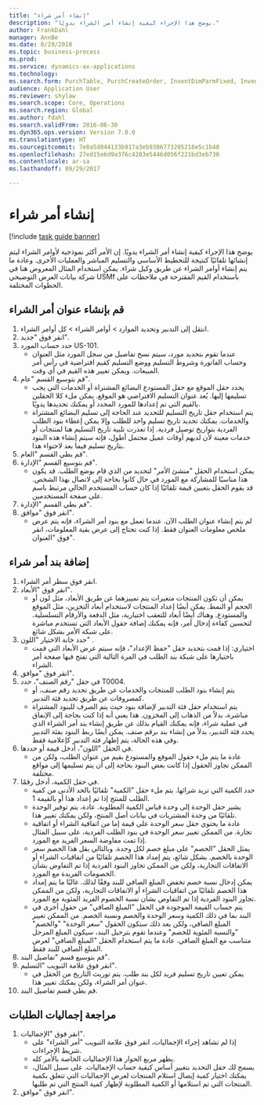 ```yaml
--- 
title: "إنشاء أمر شراء"
description: "يوضح هذا الإجراء كيفية إنشاء أمر الشراء يدويًا."
author: FrankDahl
manager: AnnBe
ms.date: 8/29/2018
ms.topic: business-process
ms.prod: 
ms.service: dynamics-ax-applications
ms.technology: 
ms.search.form: PurchTable, PurchCreateOrder, InventDimParmFixed, InventItemIdLookupPurchase, InventProductDimensionLookup, PurchTotals
audience: Application User
ms.reviewer: shylaw
ms.search.scope: Core, Operations
ms.search.region: Global
ms.author: fdahl
ms.search.validFrom: 2016-06-30
ms.dyn365.ops.version: Version 7.0.0
ms.translationtype: HT
ms.sourcegitcommit: 7e0a5d044133b917a3eb9386773205218e5c1b40
ms.openlocfilehash: 27ed15e6d9a376c4203e5446d056f221bd3eb730
ms.contentlocale: ar-sa
ms.lasthandoff: 09/29/2017

---
```

# <a name="create-a-purchase-order"></a>إنشاء أمر شراء

[!include [task guide banner](../../includes/task-guide-banner.md)]

يوضح هذا الإجراء كيفية إنشاء أمر الشراء يدويًا. إن الأمر أكثر نموذجية لأوامر الشراء ليتم إنشائها تلقائيًا كنتيجة للتخطيط الأساسي والتسليم المباشر والعمليات الأخرى. وعادة ما يتم إنشاء أوامر الشراء عن طريق وكيل شراء. يمكن استخدام المثال المعروض هنا في شركة بيانات العرض التوضيحي USMf باستخدام القيم المقترحة في ملاحظات على الخطوات المختلفة.


## <a name="create-the-purchase-order-header"></a>قم بإنشاء عنوان أمر الشراء
1. انتقل إلى التدبير وتحديد الموارد > أوامر الشراء > كل أوامر الشراء.
2. انقر فوق "جديد".
3. حدد حساب المورد US-101.
    * عندما تقوم بتحديد مورد، سيتم نسخ تفاصيل من سجل المورد مثل العنوان وحساب الفاتورة وشروط التسليم ووضع التسليم كقيم افتراضية في رأس أمر المبيعات‬. ويمكن تغيير هذه القيم في أي وقت.  
4. قم بتوسيع القسم "عام".
    * يحدد حقل الموقع مع حقل المستودع البضائع المشتراة أو الخدمات التي يجب تسليمها إليها. يُعد عنوان التسليم الافتراضي هو الموقع. يمكن ملء كلا الحقلين بالقيم التي تم إعدادها للمورد المحدد أو يمكنك تحديدها يدويًا.  
    * يتم استخدام حقل تاريخ التسليم للتحديد عند الحاجة إلى تسليم البضائع المشتراة والخدمات. يمكنك تحديد تاريخ تسليم واحد للطلب وإلا يمكن إعطاء بنود الطلب الفردية بتواريخ توصيل فردية. إذا تعذرت تلبية تاريخ التسليم هنا لمنتجات أو خدمات معينة لأن لديهم أوقات عميل محتمل أطول، فإنه سيتم إنشاء هذه البنود بتاريخ تسليم فيما بعد لاحتواء هذا.  
5. قم بطي القسم "العام".
6. قم بتوسيع القسم "الإدارة".
    * يمكن استخدام الحقل "منشئ الأمر" لتحديد من الذي قام بوضع الطلب. قد يكون هذا مناسبًا للمشاركة مع المورد في حال كانوا بحاجة إلى لاتصال بهذا الشخص. قد يقوم الحقل بتعيين قيمة تلقائيًا إذا كان حساب المستخدم الحالي مرتبط باسم على صفحة المستخدمين.  
7. قم بطي القسم "الإدارة".
8. انقر فوق "موافق".
    * لم يتم إنشاء عنوان الطلب الآن. عندما تعمل مع بنود أمر الشراء، فإنه يتم عرض ملخص معلومات العنوان فقط. إذا كنت تحتاج إلى عرض بقية المعلومات، انقر فوق "العنوان".  

## <a name="add-a-purchase-order-line"></a>إضافة بند أمر شراء
1. انقر فوق سطر أمر الشراء.
2. انقر فوق "الأبعاد".
    * يمكن أن تكون المنتجات متغيرات يتم تمييزهما عن طريق الأبعاد، مثل لون أو الحجم أو النمط. يمكن أيضًا إعداد المنتجات لاستخدام أبعاد التخزين، مثل الموقع والمستودع. وهناك أيضًا أبعاد للتعقب اختيارية، مثل الدفعة والأرقام التسلسلية. لتحسين كفاءة إدخال أمر، فإنه يمكنك إضافة حقول الأبعاد التي تستخدم مباشرة على شبكة الأمر بشكل شائع.  
3. حدد خانة الاختيار "اللون" .
    * اختياري: إذا قمت بتحديد حقل "حفظ الإعداد"، فإنه سيتم عرض الأبعاد التي قمت باختيارها على شبكة بند الطلب في المرة التالية التي تفتح فيها صفحة أمر الشراء.  
4. انقر فوق "موافق".
5. في حقل "رقم الصنف"، حدد T0004.
    * يتم إنشاء بنود الطلب للمنتجات والخدمات عن طريق تحديد رقم صنف، أو كمصروفات عن طريق تحديد فئة التدبير.  
    * يتم استخدام حقل فئة التدبير لإضافة بنود حيث يتم الصرف للبنود المشتراة مباشرة، بدلاً من الذهاب إلى المخزون. هذا يعني أنه إذا كنت بحاجة إلى الإنفاق في عملية شراء، فإنه يمكنك القيام بذلك عن طريق إنشاء بند أمر الشراء الذي يحدد فئة التدبير، بدلاً من إنشاء بند برقم صنف. يمكن أيضًا ربط البنود بفئة التدبير وفي هذه الحالة، يتم إظهار فئة التدبير كإعلامية فقط.  
6. في الحقل "اللون"، أدخل قيمة أو حددها.
    * عادة ما يتم ملء حقول الموقع والمستودع بقيم من عنوان الطلب، ولكن من الممكن تجاوز الحقول إذا كانت بعض البنود بحاجة إلى أن يتم تسليمها إلى مواقع مختلفة.  
7. في حقل الكمية، أدخل رقمًا.
    * حدد الكمية التي تريد شرائها. يتم ملء حقل "الكمية" تلقائيًا بالحد الأدنى من كمية الطلب للمنتج إذا تم إعداد هذا أو بالقيمة 1.  
    * يشير حقل الوحدة إلى وحدة قياس الكمية المطلوبة. عادة، يتم توفير الوحدة تلقائيًا من وحدة المشتريات في بيانات أصل المنتج، ولكن يمكنك تغيير هذا.  
    * عادة ما يحتوي حقل سعر الوحدة على قيمة إما من اتفاقية الشراء أو اتفاقية تجارة. من الممكن تغيير سعر الوحدة في بنود الطلب الفردية، على سبيل المثال إذا تمت مفاوضة السعر الفريد مع المورد.  
    * يمثل الحقل "الخصم" على مبلغ خصم لكل وحدة. وبالتالي يقل هذا الخصم سعر الوحدة بالخصم. بشكل شائع، يتم إمداد هذا الخصم تلقائيًا من اتفاقيات الشراء أو الاتفاقات التجارية، ولكن من الممكن تجاوز البنود الفردية إذا تم التفاوض بشأن الخصومات الفريدة مع المورد.  
    * يمكن إدخال نسبة خصم تخفض المبلغ الصافي للبند وفقًا لذلك. غالبًا ما يتم إمداد هذا الخصم تلقائيًا من اتفاقيات الشراء أو الاتفاقات التجارية، ولكن من الممكن تجاوز البنود الفردية إذا تم التفاوض بشأن نسبة الخصوم الفريد المئوية مع المورد.  
    * يتم حساب القيمة الموجودة في الحقل "المبلغ الصافي" من حقول أخرى في البند بما في ذلك الكمية وسعر الوحدة والخصم ونسبة الخصم. من الممكن تغيير المبلغ الصافي، ولكن بعد ذلك ستكون الحقول "سعر الوحدة" "والخصم" "والنسبة المئوية للخصم" وعندما تقوم بترحيل البند، سيكون المبلغ المرحل متناسب مع المبلغ الصافي. عادة ما يتم استخدام الحقل "المبلغ الصافي" لعرض المبلغ الصافي للبند فقط.  
8. قم بتوسيع قسم "تفاصيل البند".
9. انقر فوق علامة التبويب "التسليم".
    * يمكن تعيين تاريخ تسليم فريد لكل بند طلب. يتم توريث التاريخ من الحقل في عنوان أمر الشراء، ولكن يمكنك تغيير هذا.  
10. قم بطي قسم تفاصيل البند.

## <a name="review-order-totals"></a>مراجعة إجماليات الطلبات
1. انقر فوق "الإجماليات".
    * إذا لم تشاهد إجراء الإجماليات، انقر فوق علامة التبويب "أمر الشراء" على شريط الإجراءات.  
    * يظهر مربع الحوار هذا الإجماليات الخاصة بالأمر كله.  
    * يسمح لك حقل التحديد بتغيير أساس كيفية حساب الإجماليات. على سبيل المثال، يمكنك اختيار كمية إيصال استلام المنتجات لعرض الإجماليات التي تتعلق بكمية المنتجات التي تم استلامها أو الكمية المطلوبة لإظهار كمية المنتج التي تم طلبها.  
2. انقر فوق "موافق".


